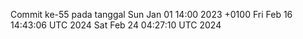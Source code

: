 Commit ke-55 pada tanggal Sun Jan 01 14:00 2023 +0100
Fri Feb 16 14:43:06 UTC 2024
Sat Feb 24 04:27:10 UTC 2024
